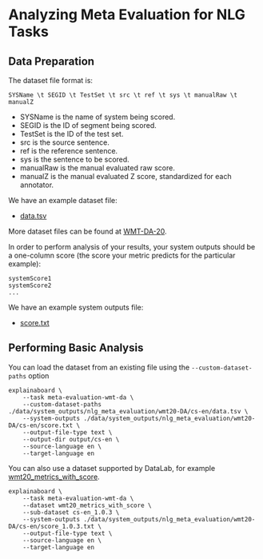 # Analyzing Meta Evaluation for NLG Tasks


## Data Preparation

The dataset file format is:
```
SYSName \t SEGID \t TestSet \t src \t ref \t sys \t manualRaw \t manualZ
```
* SYSName is the name of system being scored.
* SEGID is the ID of segment being scored.
* TestSet is the ID of the test set.
* src is the source sentence.
* ref is the reference sentence.
* sys is the sentence to be scored.
* manualRaw is the manual evaluated raw score.
* manualZ is the manual evaluated Z score, standardized for each annotator. 

We have an example dataset file:
* [data.tsv](./data/system_outputs/nlg_meta_evaluation/wmt20-DA/cs-en/data.tsv)

More dataset files can be found at [WMT-DA-20](https://drive.google.com/drive/u/0/folders/1JXpo0yxPLYlNgLbOfP1bzs9z6SOx76Wo).

In order to perform analysis of your results, your system outputs should be a one-column score (the score your metric predicts for the particular example):

```
systemScore1
systemScore2
...
```

We have an example system outputs file:
* [score.txt](./data/system_outputs/nlg_meta_evaluation/wmt20-DA/cs-en/score.txt)




## Performing Basic Analysis
You can load the dataset from an existing file using the
`--custom-dataset-paths` option

```shell
explainaboard \
    --task meta-evaluation-wmt-da \
    --custom-dataset-paths ./data/system_outputs/nlg_meta_evaluation/wmt20-DA/cs-en/data.tsv \
    --system-outputs ./data/system_outputs/nlg_meta_evaluation/wmt20-DA/cs-en/score.txt \
    --output-file-type text \
    --output-dir output/cs-en \
    --source-language en \
    --target-language en
```
 

You can also use a dataset supported by DataLab, for example 
[wmt20_metrics_with_score](https://github.com/ExpressAI/DataLab/blob/main/datasets/wmt20_metrics_with_score/wmt20_metrics_with_score.py).

```shell
explainaboard \
    --task meta-evaluation-wmt-da \
    --dataset wmt20_metrics_with_score \
    --sub-dataset cs-en_1.0.3 \
    --system-outputs ./data/system_outputs/nlg_meta_evaluation/wmt20-DA/cs-en/score_1.0.3.txt \
    --output-file-type text \
    --source-language en \
    --target-language en
```




